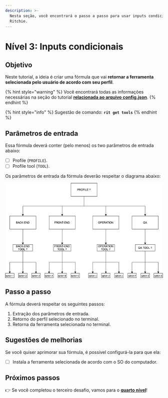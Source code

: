 ```yaml
---
description: >-
  Nesta seção, você encontrará o passo a passo para usar inputs condicionais no
  Ritchie.
---
```


# Nível 3: Inputs condicionais

## Objetivo

Neste tutorial, a ideia é criar uma fórmula que vai **retornar a ferramenta selecionada pelo usuário de acordo com seu perfil**.

{% hint style="warning" %}
Você encontrará todas as informações necessárias na seção do tutorial [**relacionada ao arquivo config.json**](https://docs.ritchiecli.io/v/v2.0-pt/tutoriais/como-implementar-uma-formula#1-config-json).
{% endhint %}

{% hint style="info" %}
Sugestão de comando: **`rit get tools`**
{% endhint %}

## Parâmetros de entrada

Essa fórmula deverá conter \(pelo menos\) os two parâmetros de entrada abaixo:

* [ ] Profile \(`PROFILE`\). 
* [ ] Profile tool \(`TOOL`\).

Os parâmetros de entrada da fórmula deverão respeitar o diagrama abaixo:

![](../.gitbook/assets/ritchie-conditional-inputs.png)

## Passo a passo

A fórmula deverá respeitar os seguintes passos:

1. Extração dos parâmetros de entrada. 
2. Retorno do perfil selecionado no terminal. 
3. Retorna da ferramenta selecionada no terminal.

## Sugestões de melhorias

Se você quiser aprimorar sua fórmula, é possível configurá-la para que ela:

* [ ] Instala a ferramenta selecionada de acordo com o SO do computador.

## Próximos passos 

👉 Se você completou o terceiro desafio, vamos para o [**quarto nível**](level-4.md)!

